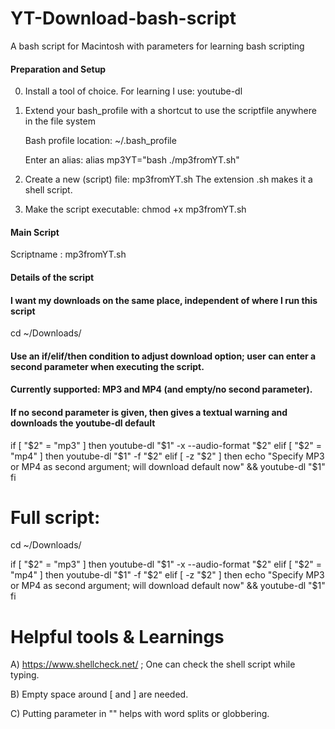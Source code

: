 # YT-Download-bash-script
A bash script for Macintosh with parameters for learning bash scripting

#### Preparation and Setup
0. Install a tool of choice. For learning I use: youtube-dl

1. Extend your bash_profile with a shortcut to use the scriptfile anywhere in the file system

    Bash profile location: ~/.bash_profile
    
    Enter an alias:      alias mp3YT="bash ./mp3fromYT.sh"
    
2. Create a new (script) file: mp3fromYT.sh
    The extension .sh makes it a shell script.
    
3. Make the script executable: chmod +x mp3fromYT.sh



#### Main Script
Scriptname : mp3fromYT.sh

#### Details of the script
#### I want my downloads on the same place, independent of where I run this script
cd ~/Downloads/

#### Use an if/elif/then condition to adjust download option; user can enter a second parameter when executing the script.
#### Currently supported: MP3 and MP4 (and empty/no second parameter).

#### If no second parameter is given, then gives a textual warning and downloads the youtube-dl default

if [ "$2" = "mp3" ]
        then youtube-dl "$1" -x --audio-format "$2"
  elif [ "$2" = "mp4" ]
        then youtube-dl "$1" -f  "$2"
  elif [ -z "$2" ]
        then echo "Specify MP3 or MP4 as second argument; will download default now" && youtube-dl "$1"
fi



# Full script:
cd ~/Downloads/

if [ "$2" = "mp3" ]
        then youtube-dl "$1" -x --audio-format "$2"
  elif [ "$2" = "mp4" ]
        then youtube-dl "$1" -f  "$2"
  elif [ -z "$2" ]
        then echo "Specify MP3 or MP4 as second argument; will download default now" && youtube-dl "$1"
fi


# Helpful tools & Learnings
A) https://www.shellcheck.net/ ; One can check the shell script while typing.

B) Empty space around [ and ] are needed.

C) Putting parameter in "" helps with word splits or globbering.

